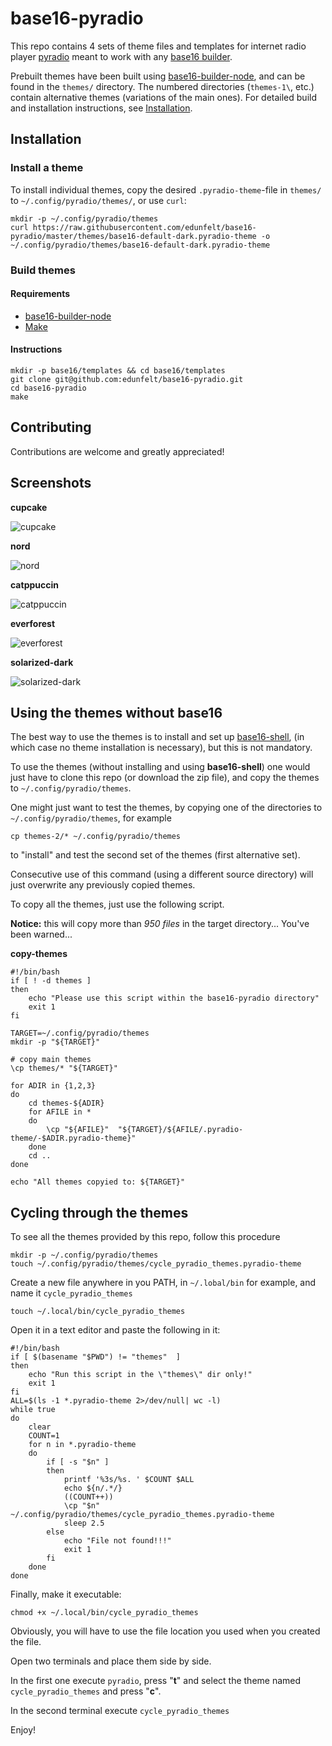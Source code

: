 # base16-pyradio
This repo contains 4 sets of theme files and templates for internet radio player [pyradio](https://github.com/coderholic/pyradio) meant to work with any [base16 builder](https://github.com/base16-project/base16).

Prebuilt themes have been built using [base16-builder-node](https://github.com/base16-project/base16-builder-node), and can be found in the `themes/` directory. The numbered directories (`themes-1\`, etc.) contain alternative themes (variations of the main ones). For detailed build and installation instructions, see [Installation](#installation).

## Installation
### Install a theme
To install individual themes, copy the desired `.pyradio-theme`-file in `themes/` to `~/.config/pyradio/themes/`, or use `curl`:

```
mkdir -p ~/.config/pyradio/themes
curl https://raw.githubusercontent.com/edunfelt/base16-pyradio/master/themes/base16-default-dark.pyradio-theme -o ~/.config/pyradio/themes/base16-default-dark.pyradio-theme
```

### Build themes
#### Requirements
- [base16-builder-node](https://github.com/base16-project/base16-builder-node)
- [Make](https://www.gnu.org/software/make/)

#### Instructions
```
mkdir -p base16/templates && cd base16/templates
git clone git@github.com:edunfelt/base16-pyradio.git
cd base16-pyradio
make
```

## Contributing
Contributions are welcome and greatly appreciated!

## Screenshots
**cupcake**

![cupcake](assets/cupcake.png)

**nord**

![nord](assets/nord.png)

**catppuccin**

![catppuccin](assets/catppuccin.png)

**everforest**

![everforest](assets/everforest.png)

**solarized-dark**

![solarized-dark](assets/solarized.png)


## Using the themes without base16

The best way to use the themes is to install and set up [base16-shell](https://github.com/base16-project/base16-shell), (in which case no theme installation is necessary), but this is not mandatory.

To use the themes (without installing and using **base16-shell**) one would just have to clone this repo (or download the zip file), and copy the themes to `~/.config/pyradio/themes`.

One might just want to test the themes, by copying one of the directories to `~/.config/pyradio/themes`, for example

    cp themes-2/* ~/.config/pyradio/themes

to "install" and test the second set of the themes (first alternative set).

Consecutive use of this command (using a different source directory) will just overwrite any previously copied themes.

To copy all the themes, just use the following script.

**Notice:** this will copy more than *950 files* in the target directory... You've been warned...

**copy-themes**
```
#!/bin/bash
if [ ! -d themes ]
then
    echo "Please use this script within the base16-pyradio directory"
    exit 1
fi

TARGET=~/.config/pyradio/themes
mkdir -p "${TARGET}"

# copy main themes
\cp themes/* "${TARGET}"

for ADIR in {1,2,3}
do
    cd themes-${ADIR}
    for AFILE in *
    do
        \cp "${AFILE}"  "${TARGET}/${AFILE/.pyradio-theme/-$ADIR.pyradio-theme}"
    done
    cd ..
done

echo "All themes copyied to: ${TARGET}"
```


## Cycling through the themes

To see all the themes provided by this repo, follow this procedure

```
mkdir -p ~/.config/pyradio/themes
touch ~/.config/pyradio/themes/cycle_pyradio_themes.pyradio-theme
```

Create a new file anywhere in you PATH, in `~/.lobal/bin` for example, and name it `cycle_pyradio_themes`

```
touch ~/.local/bin/cycle_pyradio_themes
```

Open it in a text editor and paste the following in it:

```
#!/bin/bash
if [ $(basename "$PWD") != "themes"  ]
then
    echo "Run this script in the \"themes\" dir only!"
    exit 1
fi
ALL=$(ls -1 *.pyradio-theme 2>/dev/null| wc -l)
while true
do
    clear
    COUNT=1
    for n in *.pyradio-theme
    do
        if [ -s "$n" ]
        then
            printf '%3s/%s. ' $COUNT $ALL
            echo ${n/.*/}
            ((COUNT++))
            \cp "$n" ~/.config/pyradio/themes/cycle_pyradio_themes.pyradio-theme
            sleep 2.5
        else
            echo "File not found!!!"
            exit 1
        fi
    done
done
```

Finally, make it executable:

```
chmod +x ~/.local/bin/cycle_pyradio_themes
```

Obviously, you will have to use the file location you used when you created the file.

Open two terminals and place them side by side.

In the first one execute `pyradio`, press "**t**" and select the theme named `cycle_pyradio_themes` and press "**c**".

In the second terminal execute `cycle_pyradio_themes`

Enjoy!
